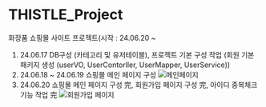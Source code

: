 # THISTLE_Project
화장품 쇼핑몰 사이트 프로젝트(시작 : 24.06.20 ~ 
1. 24.06.17
    DB구성 (카테고리 및 유저테이블), 프로젝트 기본 구성 작업 (회원 기본 패키지 생성  (userVO, UserContorller, UserMapper, UserService))
2. 24.06.18 ~ 24.06.19
   쇼핑몰 메인 페이지 구성
![메인페이지](https://github.com/kim-junmo/THISTLE_Project/assets/163493377/3494a5cf-8b88-44d1-8721-aacf19e5465c)
3. 24.06.20
   쇼핑몰 메인 페이지 구성 完, 회원가입 페이지 구성 完, 아이디 중복체크 기능 작업 完
![회원가입 페이지](https://github.com/kim-junmo/THISTLE_Project/assets/163493377/76356f54-af8b-4e4b-a467-004692e906ff)
